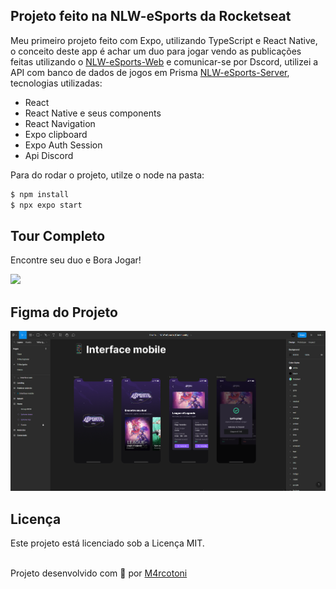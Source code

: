 ## Projeto feito na NLW-eSports da Rocketseat

Meu primeiro projeto feito com Expo, utilizando TypeScript e React Native, o conceito deste app é achar um duo para jogar vendo as publicações feitas utilizando o [NLW-eSports-Web](https://github.com/M4rcoToni/NLW-eSports-web) e comunicar-se por Dscord, utilizei a API com banco de dados de jogos em Prisma [NLW-eSports-Server](https://github.com/M4rcoToni/NWL-eSports-Server), tecnologias utilizadas:

- React
- React Native e seus components
- React Navigation
- Expo clipboard
- Expo Auth Session
- Api Discord

Para do rodar o projeto, utilze o node na pasta:


```bash
$ npm install
$ npx expo start
```

## Tour Completo

Encontre seu duo e Bora Jogar!

<img src=".github/img/nlw-mobile-gif.gif" height="550" widt="550"/>

## Figma do Projeto

![Figma](/.github/img/nlw-mobile-figma.png)

## Licença

Este projeto está licenciado sob a Licença MIT.
<br></br>

Projeto desenvolvido com 🖤 por [M4rcotoni](https://github.com/m4rcotoni)
